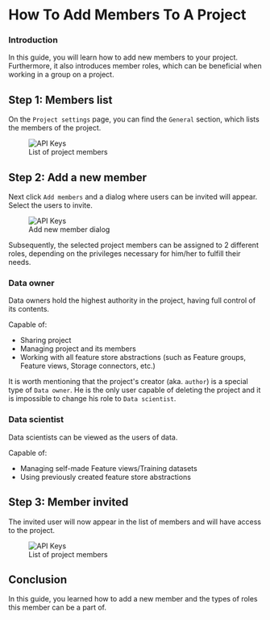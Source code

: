# How To Add Members To A Project

### Introduction

In this guide, you will learn how to add new members to your project. Furthermore, it also introduces member roles, which can be beneficial when working in a group on a project.

## Step 1: Members list

On the `Project settings` page, you can find the `General` section, which lists the members of the project.

<p align="center">
  <figure>
    <img src="../../../../assets/images/guides/project/members_list.png" alt="API Keys">
    <figcaption>List of project members</figcaption>
  </figure>
</p>

## Step 2: Add a new member

Next click `Add members` and a dialog where users can be invited will appear. Select the users to invite.

<p align="center">
  <figure>
    <img src="../../../../assets/images/guides/project/add_new_member.png" alt="API Keys">
    <figcaption>Add new member dialog</figcaption>
  </figure>
</p>

Subsequently, the selected project members can be assigned to 2 different roles, depending on the privileges necessary for him/her to fulfill their needs.

### Data owner

Data owners hold the highest authority in the project, having full control of its contents.

Capable of:
- Sharing project
- Managing project and its members
- Working with all feature store abstractions (such as Feature groups, Feature views, Storage connectors, etc.)

It is worth mentioning that the project's creator (aka. `author`) is a special type of `Data owner`. He is the only user capable of deleting the project and it is impossible to change his role to `Data scientist`.

### Data scientist

Data scientists can be viewed as the users of data.

Capable of:
- Managing self-made Feature views/Training datasets
- Using previously created feature store abstractions

## Step 3: Member invited

The invited user will now appear in the list of members and will have access to the project.

<p align="center">
  <figure>
    <img src="../../../../assets/images/guides/project/member_invited.png" alt="API Keys">
    <figcaption>List of project members</figcaption>
  </figure>
</p>

## Conclusion

In this guide, you learned how to add a new member and the types of roles this member can be a part of.
